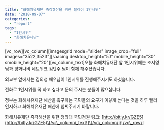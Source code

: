 ```yaml
---
title: "화해치유재단 즉각해산을 위한 릴레이 1인시위"
date: "2018-09-07"
categories: 
  - "report"
tags: 
  - "1인시위"
  - "화해치유재단"
---
```


\[vc\_row\]\[vc\_column\]\[imagesgrid mode="slider" image\_crop="full" images="3522,3523"\]\[spacing desktop\_height="50" mobile\_height="30" smobile\_height="20"\]\[vc\_column\_text\]오늘 화해치유재단 앞 1인시위에는 조서영 님과 평화나비 네트워크 김민주 님이 함께 해주셨습니다.

외교부 앞에서는 김의성 배우님이 1인시위를 진행해주시기도 하셨습니다.

전화로 1인시위를 꼭 하고 싶다고 문의 주시는 분들이 많으십니다.

정부는 화해치유재단 해산을 촉구하는 국민들의 요구가 이렇게 높다는 것을 하루 빨리 인지하고 화해치유재단 해산에 힘써주시기 바랍니다.

화해치유재단 즉각해산을 위한 청와대 국민청원 링크: [http://bitly.kr/GZE5](http://bitly.kr/GZE5)\[/vc\_column\_text\]\[/vc\_column\]\[/vc\_row\]
